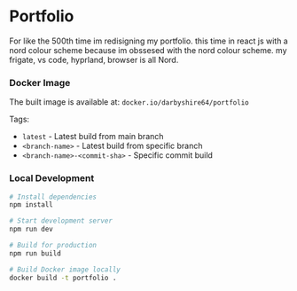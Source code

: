 # Portfolio
For like the 500th time im redisigning my portfolio. this time in react js with a nord colour scheme because im obssesed with the nord colour scheme. my frigate, vs code, hyprland, browser is all Nord.

### Docker Image

The built image is available at: `docker.io/darbyshire64/portfolio`

Tags:
- `latest` - Latest build from main branch
- `<branch-name>` - Latest build from specific branch
- `<branch-name>-<commit-sha>` - Specific commit build

### Local Development

```bash
# Install dependencies
npm install

# Start development server
npm run dev

# Build for production
npm run build

# Build Docker image locally
docker build -t portfolio .
```